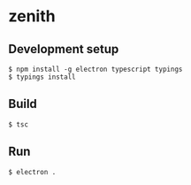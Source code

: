 # zenith

## Development setup

```
$ npm install -g electron typescript typings
$ typings install
```

## Build

```
$ tsc
```

## Run

```
$ electron .
```
